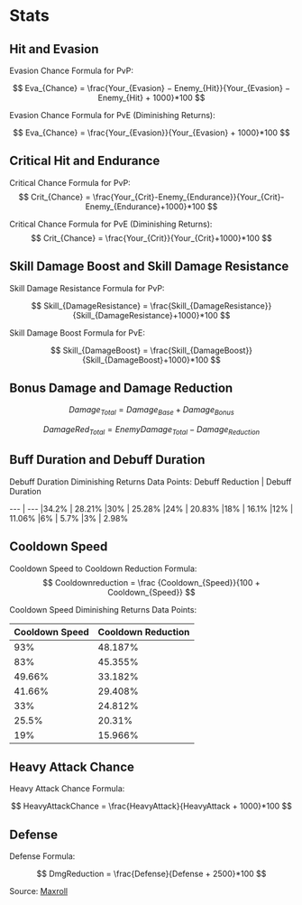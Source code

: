 # Stats

## Hit and Evasion

Evasion Chance Formula for PvP:

$$
Eva_{Chance} = \frac{Your_{Evasion} − Enemy_{Hit}}{Your_{Evasion} − Enemy_{Hit} + 1000}*100
$$

Evasion Chance Formula for PvE (Diminishing Returns):

$$
Eva_{Chance} = \frac{Your_{Evasion}}{Your_{Evasion} + 1000}*100
$$

## Critical Hit and Endurance

Critical Chance Formula for PvP:
$$
Crit_{Chance} = \frac{Your_{Crit}-Enemy_{Endurance}}{Your_{Crit}-Enemy_{Endurance}+1000}*100
$$

Critical Chance Formula for PvE (Diminishing Returns):
$$
Crit_{Chance} = \frac{Your_{Crit}}{Your_{Crit}+1000}*100
$$

## Skill Damage Boost and Skill Damage Resistance

Skill Damage Resistance Formula for PvP:

$$
Skill_{DamageResistance} = \frac{Skill_{DamageResistance}}{Skill_{DamageResistance}+1000}*100
$$

Skill Damage Boost Formula for PvE:

$$
Skill_{DamageBoost} = \frac{Skill_{DamageBoost}}{Skill_{DamageBoost}+1000}*100
$$


## Bonus Damage and Damage Reduction

$$
Damage_{Total} = Damage_{Base} + Damage_{Bonus}
$$

$$
DamageRed_{Total} = EnemyDamage_{Total} - Damage_{Reduction}
$$

## Buff Duration and Debuff Duration
Debuff Duration Diminishing Returns Data Points:
Debuff Reduction | Debuff Duration

--- | ---
|34.2% | 28.21%
|30% | 25.28%
|24% | 20.83%
|18% | 16.1%
|12% | 11.06%
|6% | 5.7%
|3% | 2.98%

## Cooldown Speed

Cooldown Speed to Cooldown Reduction Formula:
$$
Cooldownreduction = \frac {Cooldown_{Speed}}{100 + Cooldown_{Speed}}
$$

Cooldown Speed Diminishing Returns Data Points:

Cooldown Speed | Cooldown Reduction
--- | ---
93% | 48.187%
83% | 45.355%
49.66% | 33.182%
41.66% | 29.408%
33% | 24.812%
25.5% | 20.31%
19% | 15.966%

## Heavy Attack Chance

Heavy Attack Chance Formula:

$$
HeavyAttackChance = \frac{HeavyAttack}{HeavyAttack + 1000}*100
$$

## Defense

Defense Formula:

$$
DmgReduction = \frac{Defense}{Defense + 2500}*100
$$

Source: [Maxroll](https://maxroll.gg/throne-and-liberty/resources/in-depth-stats-guide)